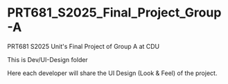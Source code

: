 # PRT681_S2025_Final_Project_Group-A
PRT681 S2025 Unit's Final Project of Group A at CDU

This is Dev/UI-Design folder

Here each developer will share the UI Design (Look & Feel) of the project.
